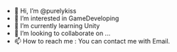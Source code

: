 - 👋 Hi, I’m @purelykiss
- 👀 I’m interested in GameDeveloping
- 🌱 I’m currently learning Unity
- 💞️ I’m looking to collaborate on ...
- 📫 How to reach me : You can contact me with Email.

<!---
purelykiss/purelykiss is a ✨ special ✨ repository because its `README.md` (this file) appears on your GitHub profile.
You can click the Preview link to take a look at your changes.
--->
